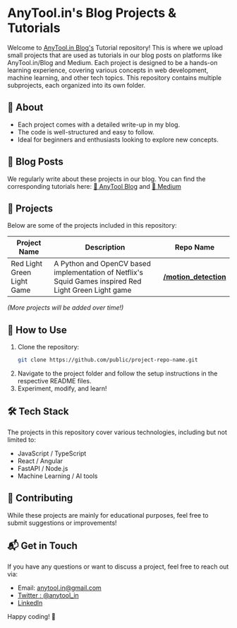 # AnyTool.in's Blog Projects & Tutorials

Welcome to [AnyTool.in Blog's](https://anytool.in/blog) Tutorial repository! This is where we upload small projects that are used as tutorials in our blog posts on platforms like AnyTool.in/Blog and Medium. Each project is designed to be a hands-on learning experience, covering various concepts in web development, machine learning, and other tech topics. This repository contains multiple subprojects, each organized into its own folder.

## 📌 About
- Each project comes with a detailed write-up in my blog.
- The code is well-structured and easy to follow.
- Ideal for beginners and enthusiasts looking to explore new concepts.

## 🔗 Blog Posts
We regularly write about these projects in our blog. You can find the corresponding tutorials here:
[🔗 AnyTool Blog](https://anytool.in/blog) and 
[🔗 Medium](https://medium.com/@anytool.in)

## 📂 Projects
Below are some of the projects included in this repository:

| Project Name | Description | Repo Name |
|-------------|-------------| -------------|
| Red Light Green Light Game   | A Python and OpenCV based implementation of Netflix's Squid Games inspired Red Light Green Light game | **[/motion_detection](./motion_detection/)**

*(More projects will be added over time!)*

## 🚀 How to Use
1. Clone the repository:
   ```bash
   git clone https://github.com/public/project-repo-name.git
   ```
2. Navigate to the project folder and follow the setup instructions in the respective README files.
3. Experiment, modify, and learn!

## 🛠 Tech Stack
The projects in this repository cover various technologies, including but not limited to:
- JavaScript / TypeScript
- React / Angular
- FastAPI / Node.js
- Machine Learning / AI tools

## 🤝 Contributing
While these projects are mainly for educational purposes, feel free to submit suggestions or improvements!

## 📬 Get in Touch
If you have any questions or want to discuss a project, feel free to reach out via:
- Email: anytool.in@gmail.com
- [Twitter : @anytool_in](https://x.com/i/flow/login?redirect_after_login=%2Fanytool_in)
- [LinkedIn](https://www.linkedin.com/company/anytool-in/)

Happy coding! 🚀
